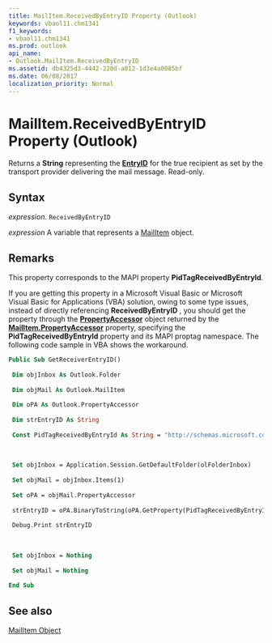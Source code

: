 ```yaml
---
title: MailItem.ReceivedByEntryID Property (Outlook)
keywords: vbaol11.chm1341
f1_keywords:
- vbaol11.chm1341
ms.prod: outlook
api_name:
- Outlook.MailItem.ReceivedByEntryID
ms.assetid: db4325d3-4442-220d-a812-1d3e4a0085bf
ms.date: 06/08/2017
localization_priority: Normal
---
```



# MailItem.ReceivedByEntryID Property (Outlook)

Returns a  **String** representing the **[EntryID](Outlook.Recipient.EntryID.md)** for the true recipient as set by the transport provider delivering the mail message. Read-only.


## Syntax

_expression_. `ReceivedByEntryID`

_expression_ A variable that represents a [MailItem](./Outlook.MailItem.md) object.


## Remarks

This property corresponds to the MAPI property  **PidTagReceivedByEntryId**.

If you are getting this property in a Microsoft Visual Basic or Microsoft Visual Basic for Applications (VBA) solution, owing to some type issues, instead of directly referencing  **ReceivedByEntryID** , you should get the property through the **[PropertyAccessor](Outlook.PropertyAccessor.md)** object returned by the **[MailItem.PropertyAccessor](Outlook.MailItem.PropertyAccessor.md)** property, specifying the **PidTagReceivedByEntryId** property and its MAPI proptag namespace. The following code sample in VBA shows the workaround.




```vb
Public Sub GetReceiverEntryID() 
 
 Dim objInbox As Outlook.Folder 
 
 Dim objMail As Outlook.MailItem 
 
 Dim oPA As Outlook.PropertyAccessor 
 
 Dim strEntryID As String 
 
 Const PidTagReceivedByEntryId As String = "http://schemas.microsoft.com/mapi/proptag/0x003F0102" 
 
 
 
 Set objInbox = Application.Session.GetDefaultFolder(olFolderInbox) 
 
 Set objMail = objInbox.Items(1) 
 
 Set oPA = objMail.PropertyAccessor 
 
 strEntryID = oPA.BinaryToString(oPA.GetProperty(PidTagReceivedByEntryId)) 
 
 Debug.Print strEntryID 
 
 
 
 Set objInbox = Nothing 
 
 Set objMail = Nothing 
 
End Sub
```


## See also


[MailItem Object](Outlook.MailItem.md)

